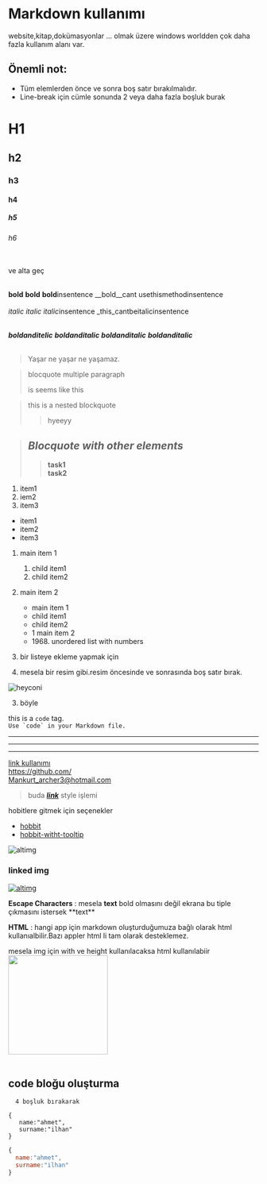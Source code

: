 # Markdown kullanımı
 website,kitap,dokümasyonlar ... olmak üzere windows worldden çok daha fazla kullanım alanı var.

 ## Önemli not:
 - Tüm elemlerden  önce ve sonra boş satır bırakılmalıdır.  
- Line-break için cümle sonunda 2 veya daha fazla boşluk burak  

 # H1
 ## h2
 ### h3
 #### h4
 ##### h5
 ###### h6 <br/> <br/>
 ve alta geç <br/> <br/>


**bold** __bold__  **bold**insentence     __bold__cant usethismethodinsentence  <br/> <br/>
*italic*  _italic_   *italic*insentence   _this_cantbeitalicinsentence <br/> <br/>

***boldanditelic***   ___boldanditalic___  __*boldanditalic*__ **_boldanditalic_** <br/> <br/>

> Yaşar ne yaşar ne yaşamaz.

>blocquote multiple paragraph
>
>is seems like this   


>this is a nested blockquote
>> hyeeyy

> ## _Blocquote with other elements_
>>  **task1**  
>>  **task2**

1. item1  
1. iem2  
1. item3  

- item1
- item2 
- item3

1. main item 1  
   1. child item1  
   2. child item2
1. main item 2

   - main item 1  
   - child item1  
   - child item2
   - 1 main item 2
   - 1968\. unordered list with numbers

1. bir listeye ekleme yapmak için
2. mesela bir resim gibi.resim öncesinde ve sonrasında boş satır bırak.

![heyconi](https://avatars.githubusercontent.com/u/1?v=4%22)

3. böyle

 this is a  `code` tag.  
 ``Use `code` in your Markdown file.``

***
---
_______

[link kullanımı](gidileceklink "burasıda link için tooltip bölümüdür.Zorunlu değil")  
<https://github.com/>  
<Mankurt_archer3@hotmail.com>
> buda ***[link](https://github.com/ "githuba gitcem reiz")*** style işlemi  

hobitlere gitmek için seçenekler 
- [hobbit][1]
- [hobbit-witht-tooltip][2]   

[1]: https://en.wikipedia.org/wiki/Hobbit#Lifestyle
[2]: https://en.wikipedia.org/wiki/Hobbit#Lifestyle "Hobbit lifestyles"

![altimg](./client/public/favicon.ico "tooltip") 

### linked img   

[![altimg](./client/public/favicon.ico "tooltip")][1]

**Escape Characters** : mesela **text** bold olmasını değil ekrana bu tiple çıkmasını istersek \*\*text\*\* 

**HTML** : hangi app için markdown oluşturduğumuza bağlı olarak html kullanıalbilir.Bazı appler html li tam olarak desteklemez.    

mesela img için with ve height kullanılacaksa html kullanılabiir 
<img src="./client/public/favicon.ico" width="200"> <br/> <br/>

## code bloğu oluşturma <br/> 

      4 boşluk bırakarak

```
{
   name:"ahmet",
   surname:"ilhan"
}
 ```

 ```javascript
{
   name:"ahmet",
   surname:"ilhan"
}
 ```